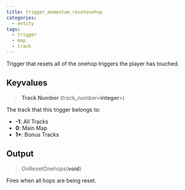 ```yaml
---
title: trigger_momentum_resetonehop
categories:
  - entity
tags:
  - trigger
  - map
  - track
---
```


Trigger that resets all of the onehop triggers the player has touched.

## Keyvalues

> **Track Number** (track_number&lt;**integer**&gt;)

The track that this trigger belongs to:

- **-1**: All Tracks
- **0**: Main Map
- **1+**: Bonus Tracks

## Output

> OnResetOnehops(**void**)

Fires when all hops are being reset.
